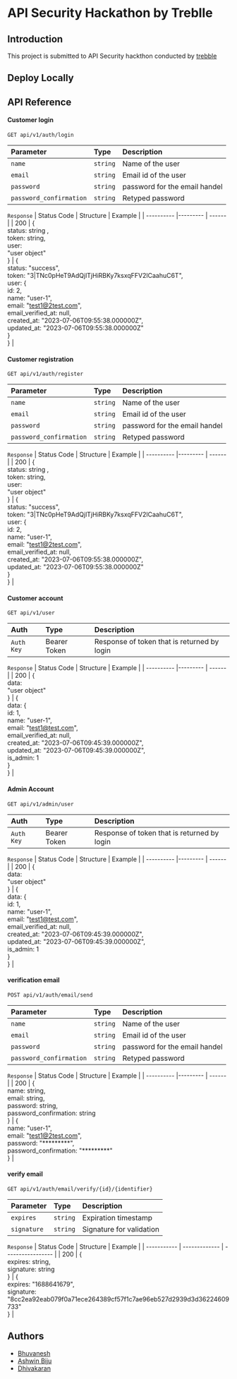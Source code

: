 
# API Security Hackathon by Treblle
## Introduction
This project is submitted to API Security hackthon conducted by [trebble](https://blog.treblle.com/api-security-hackathon/)




## Deploy Locally




## API Reference
#### Customer login
```http
GET api/v1/auth/login
```
| Parameter | Type     | Description                |
| :-------- | :------- | :------------------------- |
| `name` | `string` | Name of the user |
| `email` | `string` | Email id of the user  |
| `password` | `string` | password for the email handel  |
| `password_confirmation` | `string` | Retyped password |

`Response`
| Status Code | Structure | Example |
| ---------- |--------- | ------ |
| 200 | { <br> status: string , <br> token: string, <br> user: <br> "user object" <br>} | {<br>status: "success",<br>token: "3\|TNc0pHeT9AdQjlTjHiRBKy7ksxqFFV2lCaahuC6T",<br>user: {<br> id: 2, <br>name: "user-1",<br>email: "test1@2test.com",<br>email_verified_at: null,<br>created_at: "2023-07-06T09:55:38.000000Z",<br>updated_at: "2023-07-06T09:55:38.000000Z"<br>}<br>} |



#### Customer registration

```http
GET api/v1/auth/register
```


| Parameter | Type     | Description                |
| :-------- | :------- | :------------------------- |
| `name` | `string` | Name of the user |
| `email` | `string` | Email id of the user  |
| `password` | `string` | password for the email handel  |
| `password_confirmation` | `string` | Retyped password |

`Response`
| Status Code | Structure | Example |
| ---------- |--------- | ------ |
| 200 | { <br> status: string , <br> token: string, <br> user: <br> "user object" <br>} | {<br>status: "success",<br>token: "3\|TNc0pHeT9AdQjlTjHiRBKy7ksxqFFV2lCaahuC6T",<br>user: {<br> id: 2, <br>name: "user-1",<br>email: "test1@2test.com",<br>email_verified_at: null,<br>created_at: "2023-07-06T09:55:38.000000Z",<br>updated_at: "2023-07-06T09:55:38.000000Z"<br>}<br>} |

#### Customer account

```http
GET api/v1/user
```
| Auth | Type     | Description                |
| :-------- | :------- | :------------------------- |
| `Auth Key` | Bearer Token | Response of token that is returned by login |

`Response`
| Status Code | Structure | Example |
| ---------- |--------- | ------ |
| 200 | { <br> data: <br> "user object" <br>} | { <br>data: { <br>id: 1, <br>name: "user-1",<br>email: "test1@test.com",<br>email_verified_at: null,<br>created_at: "2023-07-06T09:45:39.000000Z",<br>updated_at: "2023-07-06T09:45:39.000000Z",<br>is_admin: 1<br>}<br>} |


#### Admin Account

```http
GET api/v1/admin/user
```


| Auth | Type     | Description                |
| :-------- | :------- | :------------------------- |
| `Auth Key` | Bearer Token | Response of token that is returned by login |

`Response`
| Status Code | Structure | Example |
| ---------- |--------- | ------ |
| 200 | { <br> data: <br> "user object" <br>} | { <br>data: { <br>id: 1, <br>name: "user-1",<br>email: "test1@test.com",<br>email_verified_at: null,<br>created_at: "2023-07-06T09:45:39.000000Z",<br>updated_at: "2023-07-06T09:45:39.000000Z",<br>is_admin: 1<br>}<br>} |



#### verification email

```http
POST api/v1/auth/email/send
```

| Parameter | Type     | Description                |
| :-------- | :------- | :------------------------- |
| `name` | `string` | Name of the user |
| `email` | `string` | Email id of the user  |
| `password` | `string` | password for the email handel  |
| `password_confirmation` | `string` | Retyped password |

`Response`
| Status Code | Structure | Example |
| ---------- |--------- | ------ |
| 200 | {<br>name: string,<br>email: string,<br>password: string,<br> password_confirmation: string<br>} | {<br>name: "user-1",<br>email: "test1@2test.com",<br>password: "\*\*\*\*\*\*\*\*\*",<br> password_confirmation: "\*\*\*\*\*\*\*\*\*"<br>} |

#### verify email

```http
GET api/v1/auth/email/verify/{id}/{identifier}
```
| Parameter   | Type     | Description            |
| :---------- | :------- | :--------------------- |
| `expires`   | `string` | Expiration timestamp   |
| `signature` | `string` | Signature for validation |

`Response`
| Status Code | Structure      | Example         |
| ----------- | ------------- | ----------------- |
| 200         | {<br>expires: string,<br>signature: string<br>}                | {<br>expires: "1688641679",<br>signature: "8cc2ea92eab079f0a71ece264389cf57f1c7ae96eb527d2939d3d36224609733"<br>} |

## Authors

- [Bhuvanesh](https://www.github.com/bhuvi100)
- [Ashwin Biju](https://www.github.com/ashwinbiju09)
- [Dhivakaran](https://www.github.com/ultralegendary)


